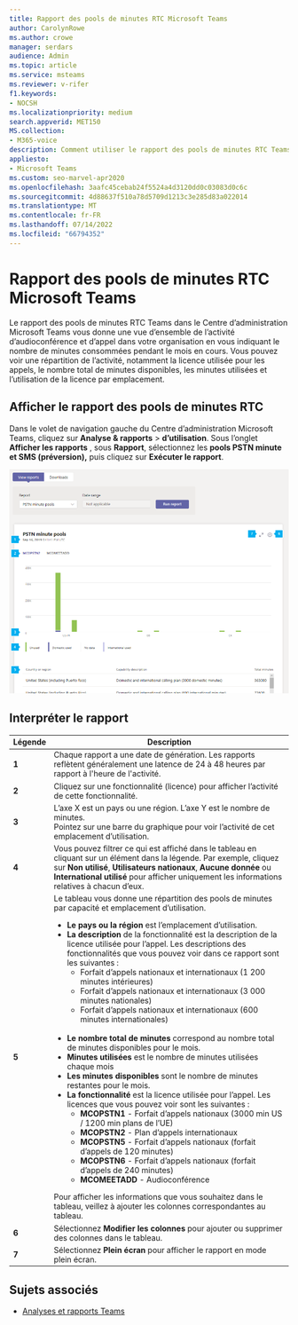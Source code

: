 ```yaml
---
title: Rapport des pools de minutes RTC Microsoft Teams
author: CarolynRowe
ms.author: crowe
manager: serdars
audience: Admin
ms.topic: article
ms.service: msteams
ms.reviewer: v-rifer
f1.keywords:
- NOCSH
ms.localizationpriority: medium
search.appverid: MET150
MS.collection:
- M365-voice
description: Comment utiliser le rapport des pools de minutes RTC Teams dans le Centre d’administration Microsoft Teams pour afficher les minutes consommées au sein de votre organisation au cours du mois en cours.
appliesto:
- Microsoft Teams
ms.custom: seo-marvel-apr2020
ms.openlocfilehash: 3aafc45cebab24f5524a4d3120dd0c03083d0c6c
ms.sourcegitcommit: 4d88637f510a78d5709d1213c3e285d83a022014
ms.translationtype: MT
ms.contentlocale: fr-FR
ms.lasthandoff: 07/14/2022
ms.locfileid: "66794352"
---
```

# <a name="microsoft-teams-pstn-minute-pools-report"></a>Rapport des pools de minutes RTC Microsoft Teams

Le rapport des pools de minutes RTC Teams dans le Centre d’administration Microsoft Teams vous donne une vue d’ensemble de l’activité d’audioconférence et d’appel dans votre organisation en vous indiquant le nombre de minutes consommées pendant le mois en cours. Vous pouvez voir une répartition de l’activité, notamment la licence utilisée pour les appels, le nombre total de minutes disponibles, les minutes utilisées et l’utilisation de la licence par emplacement.

## <a name="view-the-pstn-minute-pools-report"></a>Afficher le rapport des pools de minutes RTC

Dans le volet de navigation gauche du Centre d’administration Microsoft Teams, cliquez sur **Analyse & rapports** > **d’utilisation**. Sous l’onglet **Afficher les rapports** , sous **Rapport**, sélectionnez les **pools PSTN minute et SMS (préversion),** puis cliquez sur **Exécuter le rapport**.

![Capture d’écran du rapport des pools de minutes RTC Teams dans le centre d’administration.](../media/teams-reports-pstn-minute-pools-with-callouts.png "Capture d’écran du rapport des pools de minutes RTC Teams dans le Centre d’administration Microsoft Teams avec des légendes numérotées")

## <a name="interpret-the-report"></a>Interpréter le rapport

|Légende |Description  |
|--------|-------------|
|**1**   |Chaque rapport a une date de génération. Les rapports reflètent généralement une latence de 24 à 48 heures par rapport à l'heure de l'activité. |
|**2**   |Cliquez sur une fonctionnalité (licence) pour afficher l’activité de cette fonctionnalité. |
|**3**   |L’axe X est un pays ou une région. L’axe Y est le nombre de minutes. <br>Pointez sur une barre du graphique pour voir l’activité de cet emplacement d’utilisation.  |
|**4**   |Vous pouvez filtrer ce qui est affiché dans le tableau en cliquant sur un élément dans la légende. Par exemple, cliquez sur **Non utilisé**, **Utilisateurs nationaux**, **Aucune donnée** ou **International utilisé** pour afficher uniquement les informations relatives à chacun d’eux. |
|**5**   |Le tableau vous donne une répartition des pools de minutes par capacité et emplacement d’utilisation. <ul><li>**Le pays ou la région** est l’emplacement d’utilisation. </li><li>**La description** de la fonctionnalité est la description de la licence utilisée pour l’appel.  Les descriptions des fonctionnalités que vous pouvez voir dans ce rapport sont les suivantes : <ul><li>Forfait d’appels nationaux et internationaux (1 200 minutes intérieures)</li><li>Forfait d’appels nationaux et internationaux (3 000 minutes nationales)</li><li>Forfait d’appels nationaux et internationaux (600 minutes internationales)</li></ul></li><br><li>**Le nombre total de minutes** correspond au nombre total de minutes disponibles pour le mois.</li><li>**Minutes utilisées** est le nombre de minutes utilisées chaque mois</li> <li>**Les minutes disponibles** sont le nombre de minutes restantes pour le mois.</li><li>**La fonctionnalité** est la licence utilisée pour l’appel. Les licences que vous pouvez voir sont les suivantes :<ul><li>**MCOPSTN1** - Forfait d’appels nationaux (3000 min US / 1200 min plans de l’UE)</li><li>**MCOPSTN2** - Plan d’appels internationaux</li><li>**MCOPSTN5** - Forfait d’appels nationaux (forfait d’appels de 120 minutes)</li><li>**MCOPSTN6** - Forfait d’appels nationaux (forfait d’appels de 240 minutes)</li><li>**MCOMEETADD** - Audioconférence</li></ul></li> </ul> Pour afficher les informations que vous souhaitez dans le tableau, veillez à ajouter les colonnes correspondantes au tableau.|
|**6**   |Sélectionnez **Modifier les colonnes** pour ajouter ou supprimer des colonnes dans le tableau.|
|**7**   |Sélectionnez **Plein écran** pour afficher le rapport en mode plein écran.|

## <a name="related-topics"></a>Sujets associés

- [Analyses et rapports Teams](teams-reporting-reference.md)
